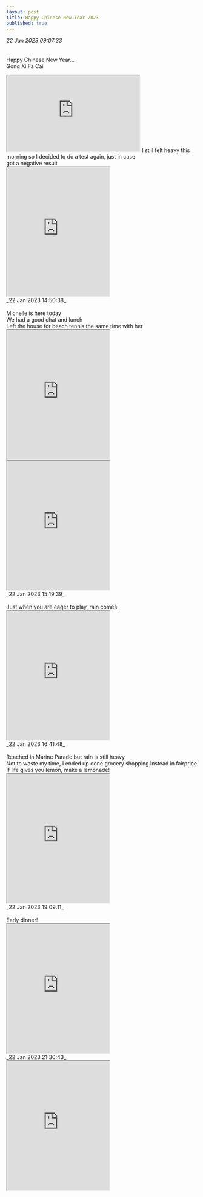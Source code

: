 ```yaml
---
layout: post
title: Happy Chinese New Year 2023
published: true
---
```

_22 Jan 2023 09:07:33_
<br>
<br>
<br>
Happy Chinese New Year...
<br>
Gong Xi Fa Cai
<br>
<!--more-->
<iframe src="https://drive.google.com/file/d/1td61qVNzfgpO7SmyTd0Jf4C7PIefYzlq/preview" width="350" height="200" allow="autoplay"></iframe>
I still felt heavy this morning so I decided to do a test again, just in case
<br>
got a negative result 
<br>
<iframe src="https://drive.google.com/file/d/1hlgYStUIjT4F6JdRvgk0LZGl6vNOckV6/preview" width="270" height="340" allow="autoplay"></iframe>
<br>
_22 Jan 2023 14:50:38_
<br>
<br>
Michelle is here today
<br>
We had a good chat and lunch
<br>
Left the house for beach tennis the same time with her
<br>
<iframe src="https://drive.google.com/file/d/12O5Pq3hNT2e8txInHG1V_YXN6c3qZhXn/preview" width="270" height="340" allow="autoplay"></iframe>
<iframe src="https://drive.google.com/file/d/1cfdBa3vi15ke4NmRprWGl0zW29-yLRfM/preview" width="270" height="340" allow="autoplay"></iframe>
<br>
_22 Jan 2023 15:19:39_
<br>
<br>
Just when you are eager to play, rain comes!
<br>
<iframe src="https://drive.google.com/file/d/1zhxMbaaqc-V0uLcBOsIe0z_iu5ktlwAT/preview" width="270" height="340" allow="autoplay"></iframe>
<br>
_22 Jan 2023 16:41:48_
<br>
<br>
Reached in Marine Parade but rain is still heavy
<br>
Not to waste my time, I ended up done grocery shopping instead in fairprice
<br>
If life gives you lemon, make a lemonade!
<br>
<iframe src="https://drive.google.com/file/d/1TsUxt2qOUJmeaUCW68yJQdRqHmjTYJyb/preview" width="270" height="340" allow="autoplay"></iframe>
<br>
_22 Jan 2023 19:09:11_
<br>
<br>
Early dinner!
<br>
<iframe src="https://drive.google.com/file/d/1eJYMWfSUHmrDcqTZVMJWJquBEj7SxMCB/preview" width="270" height="340" allow="autoplay"></iframe>
<br>
_22 Jan 2023 21:30:43_
<br>
<iframe src="https://drive.google.com/file/d/1CR_1jjFmLezICzaU14UgwcSFoUElCpYz/preview" width="270" height="340" allow="autoplay"></iframe>
